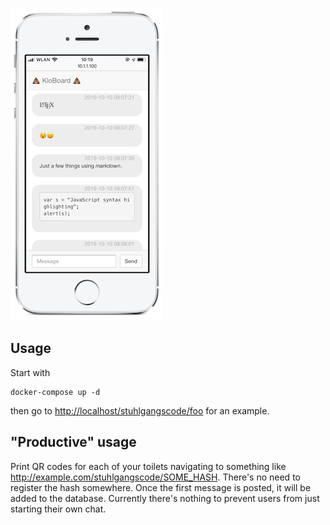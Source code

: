 ![](docs/example.png)

## Usage

Start with

    docker-compose up -d

then go to <http://localhost/stuhlgangscode/foo> for an example.

## "Productive" usage

Print QR codes for each of your toilets navigating to something like <http://example.com/stuhlgangscode/SOME_HASH>. There's no need to register the hash somewhere. Once the first message is posted, it will be added to the database. Currently there's nothing to prevent users from just starting their own chat.
